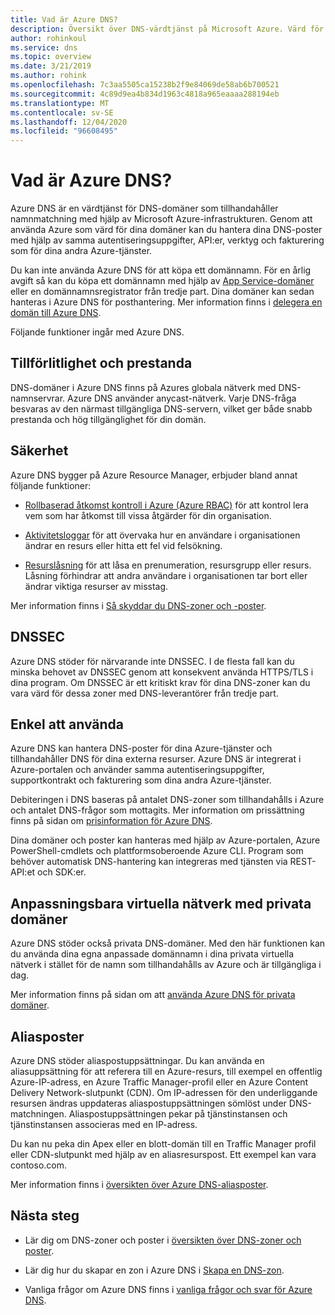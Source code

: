 ```yaml
---
title: Vad är Azure DNS?
description: Översikt över DNS-värdtjänst på Microsoft Azure. Värd för din domän på Microsoft Azure.
author: rohinkoul
ms.service: dns
ms.topic: overview
ms.date: 3/21/2019
ms.author: rohink
ms.openlocfilehash: 7c3aa5505ca15238b2f9e84069de58ab6b700521
ms.sourcegitcommit: 4c89d9ea4b834d1963c4818a965eaaaa288194eb
ms.translationtype: MT
ms.contentlocale: sv-SE
ms.lasthandoff: 12/04/2020
ms.locfileid: "96608495"
---
```

# <a name="what-is-azure-dns"></a>Vad är Azure DNS?

Azure DNS är en värdtjänst för DNS-domäner som tillhandahåller namnmatchning med hjälp av Microsoft Azure-infrastrukturen. Genom att använda Azure som värd för dina domäner kan du hantera dina DNS-poster med hjälp av samma autentiseringsuppgifter, API:er, verktyg och fakturering som för dina andra Azure-tjänster.

Du kan inte använda Azure DNS för att köpa ett domännamn. För en årlig avgift så kan du köpa ett domännamn med hjälp av [App Service-domäner](../app-service/manage-custom-dns-buy-domain.md#buy-an-app-service-domain) eller en domännamnsregistrator från tredje part. Dina domäner kan sedan hanteras i Azure DNS för posthantering. Mer information finns i [delegera en domän till Azure DNS](dns-domain-delegation.md).

Följande funktioner ingår med Azure DNS.

## <a name="reliability-and-performance"></a>Tillförlitlighet och prestanda

DNS-domäner i Azure DNS finns på Azures globala nätverk med DNS-namnservrar. Azure DNS använder anycast-nätverk. Varje DNS-fråga besvaras av den närmast tillgängliga DNS-servern, vilket ger både snabb prestanda och hög tillgänglighet för din domän.

## <a name="security"></a>Säkerhet

 Azure DNS bygger på Azure Resource Manager, erbjuder bland annat följande funktioner:

* [Rollbaserad åtkomst kontroll i Azure (Azure RBAC)](../azure-resource-manager/management/overview.md) för att kontrol lera vem som har åtkomst till vissa åtgärder för din organisation.

* [Aktivitetsloggar](../azure-resource-manager/management/overview.md) för att övervaka hur en användare i organisationen ändrar en resurs eller hitta ett fel vid felsökning.

* [Resurslåsning](../azure-resource-manager/management/lock-resources.md) för att låsa en prenumeration, resursgrupp eller resurs. Låsning förhindrar att andra användare i organisationen tar bort eller ändrar viktiga resurser av misstag.

Mer information finns i [Så skyddar du DNS-zoner och -poster](dns-protect-zones-recordsets.md). 

## <a name="dnssec"></a>DNSSEC

Azure DNS stöder för närvarande inte DNSSEC. I de flesta fall kan du minska behovet av DNSSEC genom att konsekvent använda HTTPS/TLS i dina program. Om DNSSEC är ett kritiskt krav för dina DNS-zoner kan du vara värd för dessa zoner med DNS-leverantörer från tredje part.

## <a name="ease-of-use"></a>Enkel att använda

 Azure DNS kan hantera DNS-poster för dina Azure-tjänster och tillhandahåller DNS för dina externa resurser. Azure DNS är integrerat i Azure-portalen och använder samma autentiseringsuppgifter, supportkontrakt och fakturering som dina andra Azure-tjänster. 

Debiteringen i DNS baseras på antalet DNS-zoner som tillhandahålls i Azure och antalet DNS-frågor som mottagits. Mer information om prissättning finns på sidan om [prisinformation för Azure DNS](https://azure.microsoft.com/pricing/details/dns/).

Dina domäner och poster kan hanteras med hjälp av Azure-portalen, Azure PowerShell-cmdlets och plattformsoberoende Azure CLI. Program som behöver automatisk DNS-hantering kan integreras med tjänsten via REST-API:et och SDK:er.

## <a name="customizable-virtual-networks-with-private-domains"></a>Anpassningsbara virtuella nätverk med privata domäner

Azure DNS stöder också privata DNS-domäner. Med den här funktionen kan du använda dina egna anpassade domännamn i dina privata virtuella nätverk i stället för de namn som tillhandahålls av Azure och är tillgängliga i dag.

Mer information finns på sidan om att [använda Azure DNS för privata domäner](private-dns-overview.md).

## <a name="alias-records"></a>Aliasposter

Azure DNS stöder aliaspostuppsättningar. Du kan använda en aliasuppsättning för att referera till en Azure-resurs, till exempel en offentlig Azure-IP-adress, en Azure Traffic Manager-profil eller en Azure Content Delivery Network-slutpunkt (CDN). Om IP-adressen för den underliggande resursen ändras uppdateras aliaspostuppsättningen sömlöst under DNS-matchningen. Aliaspostuppsättningen pekar på tjänstinstansen och tjänstinstansen associeras med en IP-adress.

Du kan nu peka din Apex eller en blott-domän till en Traffic Manager profil eller CDN-slutpunkt med hjälp av en aliasresurspost. Ett exempel kan vara contoso.com.

Mer information finns i [översikten över Azure DNS-aliasposter](dns-alias.md).

## <a name="next-steps"></a>Nästa steg

* Lär dig om DNS-zoner och poster i [översikten över DNS-zoner och poster](dns-zones-records.md).

* Lär dig hur du skapar en zon i Azure DNS i [Skapa en DNS-zon](./dns-getstarted-portal.md).

* Vanliga frågor om Azure DNS finns i [vanliga frågor och svar för Azure DNS](dns-faq.md).